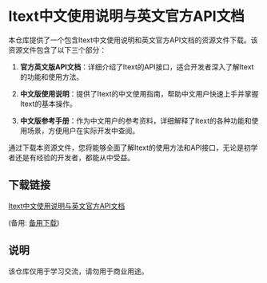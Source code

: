 # Itext中文使用说明与英文官方API文档

本仓库提供了一个包含Itext中文使用说明和英文官方API文档的资源文件下载。该资源文件包含了以下三个部分：

1. **官方英文版API文档**：详细介绍了Itext的API接口，适合开发者深入了解Itext的功能和使用方法。

2. **中文版使用说明**：提供了Itext的中文使用指南，帮助中文用户快速上手并掌握Itext的基本操作。

3. **中文版参考手册**：作为中文用户的参考资料，详细解释了Itext的各种功能和使用场景，方便用户在实际开发中查阅。

通过下载本资源文件，您将能够全面了解Itext的使用方法和API接口，无论是初学者还是有经验的开发者，都能从中受益。

## 下载链接
[Itext中文使用说明与英文官方API文档](https://pan.quark.cn/s/57988e21b3e4) 

(备用: [备用下载](https://pan.baidu.com/s/1FWDc20pyEe4g_PZ4EXJtNw?pwd=1234))

## 说明

该仓库仅用于学习交流，请勿用于商业用途。
